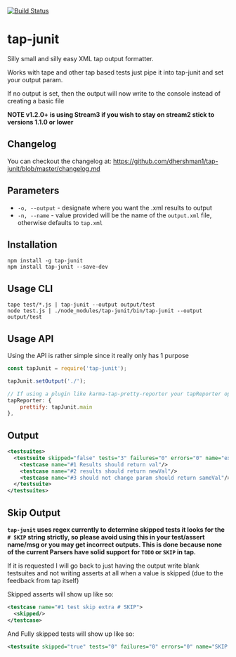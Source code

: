 [![Build Status](https://travis-ci.org/dhershman1/tap-junit.svg?branch=master)](https://travis-ci.org/dhershman1/tap-junit)

# tap-junit

Silly small and silly easy XML tap output formatter.

Works with tape and other tap based tests just pipe it into tap-junit and set your output param.

If no output is set, then the output will now write to the console instead of creating a basic file

**NOTE v1.2.0+ is using Stream3 if you wish to stay on stream2 stick to versions 1.1.0 or lower**

## Changelog

You can checkout the changelog at: https://github.com/dhershman1/tap-junit/blob/master/changelog.md

## Parameters

- `-o, --output` - designate where you want the .xml results to output
- `-n, --name` - value provided will be the name of the `output.xml` file, otherwise defaults to `tap.xml`

## Installation

~~~ text
npm install -g tap-junit
npm install tap-junit --save-dev
~~~

## Usage CLI

~~~ text
tape test/*.js | tap-junit --output output/test
node test.js | ./node_modules/tap-junit/bin/tap-junit --output output/test
~~~

## Usage API

Using the API is rather simple since it really only has 1 purpose

```js
const tapJunit = require('tap-junit');

tapJunit.setOutput('./');

// If using a plugin like karma-tap-pretty-reporter your tapReporter option would look like:
tapReporter: {
	prettify: tapJunit.main
},

```

## Output

```xml
<testsuites>
  <testsuite skipped="false" tests="3" failures="0" errors="0" name="example tests">
    <testcase name="#1 Results should return val"/>
    <testcase name="#2 results should return newVal"/>
    <testcase name="#3 should not change param should return sameVal"/>
  </testsuite>
</testsuites>
```

## Skip Output

**`tap-junit` uses regex currently to determine skipped tests it looks for the `# SKIP` string strictly, so please avoid using this in your test/assert name/msg or you may get incorrect outputs. This is done because none of the current Parsers have solid support for `TODO` or `SKIP` in tap.**

If it is requested I will go back to just having the output write blank testsuites and not writing asserts at all when a value is skipped (due to the feedback from tap itself)

Skipped asserts will show up like so:

```xml
<testcase name="#1 test skip extra # SKIP">
  <skipped/>
</testcase>
```

And Fully skipped tests will show up like so:

```xml
<testsuite skipped="true" tests="0" failures="0" errors="0" name="SKIP skipped test"/>
```
